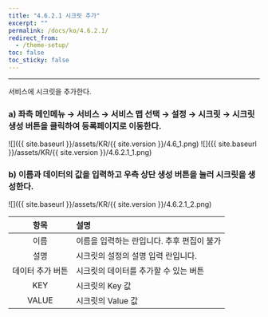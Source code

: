 ```yaml
---
title: "4.6.2.1 시크릿 추가"
excerpt: ""
permalink: /docs/ko/4.6.2.1/
redirect_from:
  - /theme-setup/
toc: false
toc_sticky: false
---
```


---
서비스에 시크릿을 추가한다.

### a\) 좌측 메인메뉴 → 서비스 → 서비스 맵 선택 → 설정 → 시크릿 → 시크릿 생성 버튼을 클릭하여 등록페이지로 이동한다.
![]({{ site.baseurl }}/assets/KR/{{ site.version }}/4.6_1.png)
![]({{ site.baseurl }}/assets/KR/{{ site.version }}/4.6.2.1_1.png)

### b\) 이름과 데이터의 값을 입력하고 우측 상단 생성 버튼을 눌러 시크릿을 생성한다.
![]({{ site.baseurl }}/assets/KR/{{ site.version }}/4.6.2.1_2.png)

|  **항목**   | **설명**                   |
| :-------: | :----------------------- |
|    이름     | 이름을 입력하는 란입니다. 추후 편집이 불가 |
|    설명     | 시크릿의 설정의 설명 입력 란입니다.     |
| 데이터 추가 버튼 | 시크릿의 데이터를 추가할 수 있는 버튼    |
|    KEY    | 시크릿의 Key 값               |
|   VALUE   | 시크릿의 Value 값             |
